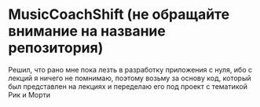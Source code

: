 # MusicCoachShift (не обращайте внимание на название репозитория)
Решил, что рано мне пока лезть в разработку приложения с нуля, ибо с лекций я ничего не помнимаю, поэтому возьму за основу код, который был представлен на лекциях и переделаю его под проект с тематикой Рик и Морти
